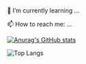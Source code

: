 
🌱 I’m currently learning ...

📫 How to reach me: ...

[![Anurag's GitHub stats](https://github-readme-stats.vercel.app/api?username=Yunju07)](https://github.com/Yunju07/github-readme-stats)

![Top Langs](https://github-readme-stats.vercel.app/api/top-langs/?username=Yunju07&layout=compact)

<!--
**Yunju07/Yunju07** is a ✨ _special_ ✨ repository because its `README.md` (this file) appears on your GitHub profile.

Here are some ideas to get you started:

- 🔭 I’m currently working on ...
- 🌱 I’m currently learning ...
- 👯 I’m looking to collaborate on ...
- 🤔 I’m looking for help with ...
- 💬 Ask me about ...
- 📫 How to reach me: ...
- 😄 Pronouns: ...
- ⚡ Fun fact: ...
-->
